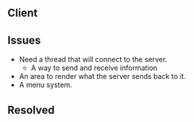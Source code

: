 ## Client ##

## Issues ##
* Need a thread that will connect to the server.
    - A way to send and receive information
* An area to render what the server sends back to it.
* A menu system.
## Resolved ##